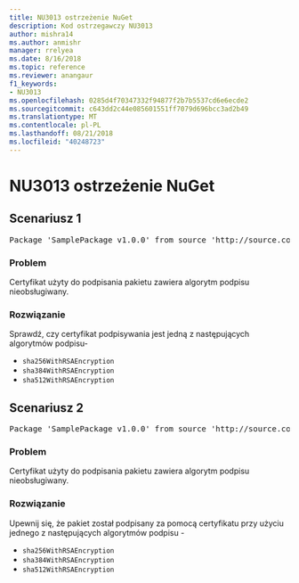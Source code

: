 ```yaml
---
title: NU3013 ostrzeżenie NuGet
description: Kod ostrzegawczy NU3013
author: mishra14
ms.author: anmishr
manager: rrelyea
ms.date: 8/16/2018
ms.topic: reference
ms.reviewer: anangaur
f1_keywords:
- NU3013
ms.openlocfilehash: 0285d4f70347332f94877f2b7b5537cd6e6ecde2
ms.sourcegitcommit: c643dd2c44e085601551ff7079d696bcc3ad2b49
ms.translationtype: MT
ms.contentlocale: pl-PL
ms.lasthandoff: 08/21/2018
ms.locfileid: "40248723"
---
```

# <a name="nuget-warning-nu3013"></a>NU3013 ostrzeżenie NuGet

## <a name="scenario-1"></a>Scenariusz 1

<pre>Package 'SamplePackage v1.0.0' from source 'http://source.com/index.json': The signing certificate has an unsupported signature algorithm.</pre>

### <a name="issue"></a>Problem

Certyfikat użyty do podpisania pakietu zawiera algorytm podpisu nieobsługiwany.


### <a name="solution"></a>Rozwiązanie

Sprawdź, czy certyfikat podpisywania jest jedną z następujących algorytmów podpisu- 
* `sha256WithRSAEncryption`
* `sha384WithRSAEncryption`
* `sha512WithRSAEncryption`



## <a name="scenario-2"></a>Scenariusz 2

<pre>Package 'SamplePackage v1.0.0' from source 'http://source.com/index.json': The primary signature's certificate has an unsupported signature algorithm.</pre>

### <a name="issue"></a>Problem

Certyfikat użyty do podpisania pakietu zawiera algorytm podpisu nieobsługiwany.


### <a name="solution"></a>Rozwiązanie

Upewnij się, że pakiet został podpisany za pomocą certyfikatu przy użyciu jednego z następujących algorytmów podpisu - 
* `sha256WithRSAEncryption`
* `sha384WithRSAEncryption`
* `sha512WithRSAEncryption`


